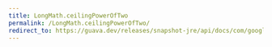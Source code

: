 ```yaml
---
title: LongMath.ceilingPowerOfTwo
permalink: /LongMath.ceilingPowerOfTwo/
redirect_to: https://guava.dev/releases/snapshot-jre/api/docs/com/google/common/math/LongMath.html#ceilingPowerOfTwo-long-
---
```


